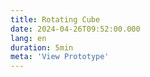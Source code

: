 ```yaml
---
title: Rotating Cube
date: 2024-04-26T09:52:00.000
lang: en
duration: 5min
meta: 'View Prototype'
---
```


<Title />

<RotatingCube />
